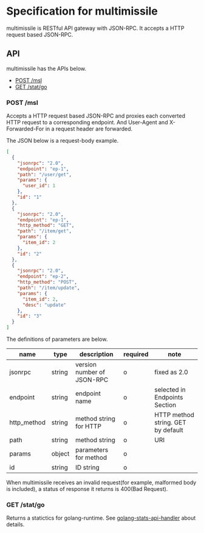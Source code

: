# Specification for multimissile

multimissile is RESTful API gateway with JSON-RPC. It accepts a HTTP request based JSON-RPC.

## API

multimissile has the APIs below.

 * [POST /msl](#post-msl)
 * [GET /stat/go](#get-statgo)

### POST /msl

Accepts a HTTP request based JSON-RPC and proxies each converted HTTP request to a corresponding endpoint.
And User-Agent and X-Forwarded-For in a request header are forwarded.

The JSON below is a request-body example.

```json
[
  {
    "jsonrpc": "2.0",
    "endpoint": "ep-1",
    "path": "/user/get",
    "params": {
      "user_id": 1
    },
    "id": "1"
  },
  {
    "jsonrpc": "2.0",
    "endpoint": "ep-1",
    "http_method": "GET",
    "path": "/item/get",
    "params": {
      "item_id": 2
    },
    "id": "2"
  },
  {
    "jsonrpc": "2.0",
    "endpoint": "ep-2",
    "http_method": "POST",
    "path": "/item/update",
    "params": {
      "item_id": 2,
      "desc": "update"
    },
    "id": "3"
  }
]
```

The definitions of parameters are below.

|name            |type  |description                              |required|note                              |
|----------------|------|-----------------------------------------|--------|----------------------------------|
|jsonrpc         |string|version number of JSON-RPC               |o       |fixed as 2.0                      |
|endpoint        |string|endpoint name                            |o       |selected in Endpoints Section     |
|http_method     |string|method string for HTTP                   |o       |HTTP method string. GET by default|
|path            |string|method string                            |o       |URI                               |
|params          |object|parameters for method                    |o       |                                  |
|id              |string|ID string                                |o       |                                  |


When multimissile receives an invalid request(for example, malformed body is included), a status of response it returns is 400(Bad Request).

### GET /stat/go

Returns a statictics for golang-runtime. See [golang-stats-api-handler](https://github.com/fukata/golang-stats-api-handler) about details.
